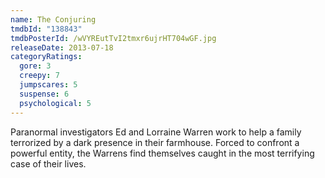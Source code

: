 ```yaml
---
name: The Conjuring
tmdbId: "138843"
tmdbPosterId: /wVYREutTvI2tmxr6ujrHT704wGF.jpg
releaseDate: 2013-07-18
categoryRatings:
  gore: 3
  creepy: 7
  jumpscares: 5
  suspense: 6
  psychological: 5
---
```

Paranormal investigators Ed and Lorraine Warren work to help a family terrorized by a dark presence in their farmhouse. Forced to confront a powerful entity, the Warrens find themselves caught in the most terrifying case of their lives.
